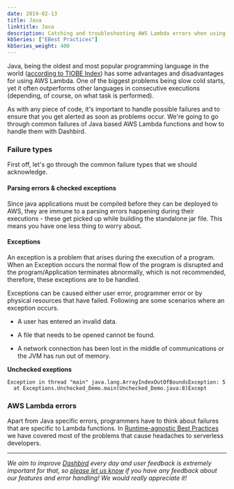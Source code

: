 ```yaml
---
date: 2019-02-13
title: Java
linktitle: Java
description: Catching and troubleshooting AWS Lambda errors when using Java.
kbSeries: ["EBest Practices"]
kbSeries_weight: 400
---
```


Java, being the oldest and most popular programming language in the world (<a href='https://www.tiobe.com/tiobe-index/' target="_blank">according to TIOBE Index</a>) has some advantages and disadvantages for using AWS Lambda. One of the biggest problems being slow cold starts, yet it often outperforms other languages in consecutive executions (depending, of course, on what task is performed).

As with any piece of code, it's important to handle possible failures and to ensure that you get alerted as soon as problems occur. We're going to go through common failures of Java based AWS Lambda functions and how to handle them with Dashbird.

### Failure types

First off, let's go through the common failure types that we should acknowledge.

#### Parsing errors & checked exceptions

Since java applications must be compiled before they can be deployed to AWS, they are immune to a parsing errors happening during their executions - these get picked up while building the standalone jar file. This means you have one less thing to worry about.

#### Exceptions

An exception is a problem that arises during the execution of a program. When an Exception occurs the normal flow of the program is disrupted and the program/Application terminates abnormally, which is not recommended, therefore, these exceptions are to be handled.

Exceptions can be caused either user error, programmer error or by physical resources that have failed. Following are some scenarios where an exception occurs.

 * A user has entered an invalid data.

 * A file that needs to be opened cannot be found.

 * A network connection has been lost in the middle of communications or the JVM has run out of memory.


 **Unchecked exeptions**

```
Exception in thread "main" java.lang.ArrayIndexOutOfBoundsException: 5
  at Exceptions.Unchecked_Demo.main(Unchecked_Demo.java:8)Except
```

### AWS Lambda errors

Apart from Java specific errors, programmers have to think about failures that are specific to Lambda functions. In <a href="/docs/best-practices-and-common-use-cases/runtime-agnostic/">Runtime-agnostic Best Practices</a> we have covered most of the problems that cause headaches to serverless developers.

---

_We aim to improve [Dashbird](https://dashbird.io/) every day and user feedback is extremely important for that, so [please let us know](mailto:support@dashbird.io) if you have any feedback about our features and error handling! We would really appreciate it!_

